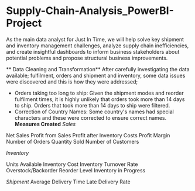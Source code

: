 # Supply-Chain-Analysis_PowerBI-Project

 As the main data analyst for Just In Time, we will help solve key shipment and inventory management challenges, analyze supply chain inefficiencies, and create insightful dashboards to inform business stakeholders about potential problems and propose structural business improvements.
 
** Data Cleaning and Transformation**
After carefully investigating the data available; fulfilment, orders and shipment and inventory, some data issues were discovered and this is how they were addressed;

- Orders taking too long to ship: Given the shipment modes and reorder fulfilment times, it is highly unlikely that orders took more than 14 days to ship. Orders that took more than 14 days to ship were filtered.
- Correction of Country Names: Some country's names had special characters and these were corrected to ensure correct names.
**Measures Created**
_Sales_

Net Sales
Profit from Sales 
Profit after Inventory Costs
Profit Margin
Number of Orders
Quantity Sold
Number of Customers

_Inventory_

Units Available
Inventory Cost
Inventory Turnover Rate
Overstock/Backorder
Reorder Level
Inventory in Progress

_Shipment_
Average Delivery Time
Late Delivery Rate
